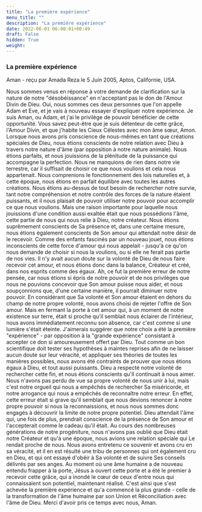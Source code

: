 ```yaml
---
title: "La première expérience"
menu_title: ""
description: "La première expérience"
date: 2022-06-01 06:00:01+00:49
draft: False
hidden: True
weight:
---
```

### La première expérience

Aman - reçu par Amada Reza le 5 Juin 2005, Aptos, Californie, USA.

Nous sommes venus en réponse à votre demande de clarification sur la nature de notre "désobéissance" en n'acceptant pas le don de l'Amour Divin de Dieu. Oui, nous sommes ces deux personnes que l'on appelle Adam et Eve, et je vais à nouveau essayer d'expliquer notre expérience. Je suis Aman, ou Adam, et j'ai le privilège de pouvoir bénéficier de cette opportunité. Vous savez peut-être que je suis détenteur de cette grâce, l'Amour Divin, et que j'habite les Cieux Célestes avec mon âme sœur, Amon.
Lorsque nous avons pris conscience de nous-mêmes en tant que créations spéciales de Dieu, nous étions conscients de notre relation avec Dieu à travers notre nature d'âme (par opposition à notre nature animale). Nous étions parfaits, et nous jouissions de la plénitude de la puissance qui accompagne la perfection. Nous ne manquions de rien dans notre vie terrestre, car il suffisait de choisir ce que nous voulions et cela nous appartenait. Nous comprenions le fonctionnement des lois naturelles et, à cette époque, nous étions en parfait équilibre avec toutes les autres créations. Nous étions au-dessus de tout besoin de rechercher notre survie, tant notre compréhension et notre contrôle des forces de la nature étaient puissants, et il nous plaisait de pouvoir utiliser notre pouvoir pour accomplir ce que nous voulions.
Mais une raison importante pour laquelle nous jouissions d'une condition aussi exaltée était que nous possédions l'âme, cette partie de nous qui nous relie à Dieu, notre créateur. Nous étions suprêmement conscients de Sa présence et, dans une certaine mesure, nous étions également conscients de Son amour qui attendait notre désir de le recevoir.
Comme des enfants fascinés par un nouveau jouet, nous étions inconscients de cette force d'amour qui nous appelait - jusqu'à ce qu'on nous demande de choisir si nous la voulions, ou si elle ne ferait pas partie de nos vies. Il n'y avait aucun doute sur la volonté de Dieu de nous faire recevoir cet amour, et nous étions donc dans la balance, Créateur et créé, dans nos esprits comme des égaux. Ah, ce fut la première erreur de notre pensée, car nous étions si épris de notre pouvoir et de nos privilèges que nous ne pouvions concevoir que Son amour puisse nous aider, et nous soupçonnions que, d'une certaine manière, il pourrait diminuer notre pouvoir. En considérant que Sa volonté et Son amour étaient en dehors du champ de notre propre volonté, nous avons choisi de rejeter l'offre de Son amour.
Mais en fermant la porte à cet amour qui, à un moment de notre existence sur terre, était si proche qu'il semblait nous éclairer de l'intérieur, nous avons immédiatement reconnu son absence, car c'est comme si une lumière s'était éteinte.
J'aimerais suggérer que notre choix a été la première "expérience" - par opposition à la "grande expérience" consistant à accepter ce don si amoureusement offert par Dieu. Tout comme un bon scientifique doit tester ses hypothèses à maintes reprises afin de ne laisser aucun doute sur leur véracité, et appliquer ses théories de toutes les manières possibles, nous avons été contraints de prouver que nous étions égaux à Dieu, et tout aussi puissants.
Dieu a respecté notre volonté de rechercher cette fin, et nous étions conscients qu'Il continuait à nous aimer. Nous n'avons pas perdu de vue sa propre volonté de nous unir à lui, mais c'est notre orgueil qui nous a empêchés de rechercher Sa miséricorde, et notre arrogance qui nous a empêchés de reconnaître notre erreur. En effet, cette erreur était si grave qu'il semblait que nous devions renoncer à notre propre pouvoir si nous la reconnaissions, et nous nous sommes donc engagés à découvrir la limite de notre propre potentiel.
Dieu attendait l'âme qui, une fois de plus, prendrait conscience de la présence de Son amour et l'accepterait comme le cadeau qu'il était. Au cours des nombreuses générations de notre progéniture, nous n'avons pas oublié que Dieu était notre Créateur et qu'à une époque, nous avions une relation spéciale qui Le rendait proche de nous. Nous avons entretenu ce souvenir et avons cru en sa véracité, et il en est résulté une tribu de personnes qui ont également cru en Dieu, et qui ont essayé d'obéir à Sa volonté et de suivre Ses conseils délivrés par ses anges.
Au moment où une âme humaine a de nouveau entendu frapper à la porte, Jésus a ouvert cette porte et a été le premier à recevoir cette grâce, qui a inondé le cœur de ceux d'entre nous qui connaissaient son potentiel, maintenant réalisé.
C'est ainsi que s'est achevée la première expérience et qu'a commencé la plus grande - celle de la transformation de l'âme humaine par son Union et Réconciliation avec l'âme de Dieu.
Merci d'avoir pris ce temps avec nous,
Aman.